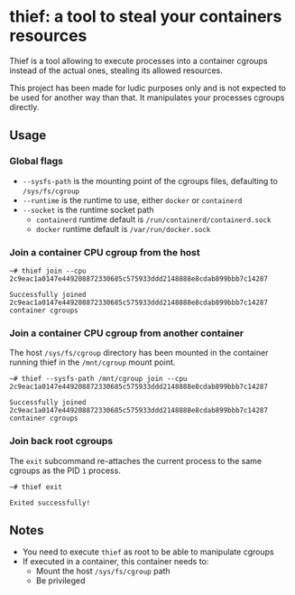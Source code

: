# thief: a tool to steal your containers resources

Thief is a tool allowing to execute processes into a container cgroups instead of the actual ones, stealing its allowed resources.

This project has been made for ludic purposes only and is not expected to be used for another way than that. It manipulates your processes cgroups directly.

## Usage

### Global flags

* `--sysfs-path` is the mounting point of the cgroups files, defaulting to `/sys/fs/cgroup`
* `--runtime` is the runtime to use, either `docker` or `containerd`
* `--socket` is the runtime socket path
  * `containerd` runtime default is `/run/containerd/containerd.sock`
  * `docker` runtime default is `/var/run/docker.sock`

### Join a container CPU cgroup from the host

```
~# thief join --cpu 2c9eac1a0147e449208872330685c575933ddd2148888e8cdab899bbb7c14287

Successfully joined 2c9eac1a0147e449208872330685c575933ddd2148888e8cdab899bbb7c14287 container cgroups
```

### Join a container CPU cgroup from another container

The host `/sys/fs/cgroup` directory has been mounted in the container running thief in the `/mnt/cgroup` mount point.

```
~# thief --sysfs-path /mnt/cgroup join --cpu 2c9eac1a0147e449208872330685c575933ddd2148888e8cdab899bbb7c14287

Successfully joined 2c9eac1a0147e449208872330685c575933ddd2148888e8cdab899bbb7c14287 container cgroups
```

### Join back root cgroups

The `exit` subcommand re-attaches the current process to the same cgroups as the PID `1` process.

```
~# thief exit

Exited successfully!
```

## Notes

* You need to execute `thief` as root to be able to manipulate cgroups
* If executed in a container, this container needs to:
  * Mount the host `/sys/fs/cgroup` path
  * Be privileged
